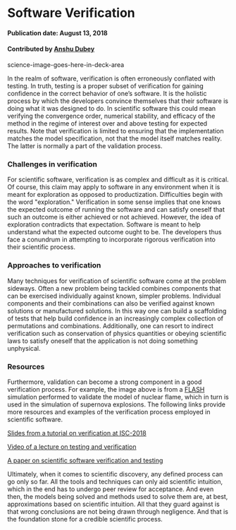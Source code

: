 # Software Verification

#### Publication date: August 13, 2018

#### Contributed by [Anshu Dubey](https://github.com/adubey64)

science-image-goes-here-in-deck-area

In the realm of software, verification is often erroneously conflated with testing. In truth, testing is a proper subset of verification for gaining confidence in the correct behavior of one’s software. It is the holistic process by which the developers convince themselves that their software is doing what it was designed to do. In scientific software this could mean verifying the convergence order, numerical stability, and efficacy of the method in the regime of interest over and above testing for expected results.  Note that verification is limited to ensuring that the implementation matches the model specification, not that the model itself matches reality. The latter is normally a part of the validation process.

### Challenges in verification  
For scientific software, verification is as complex and difficult as it is critical. Of course, this claim may apply to software in any environment when it is meant for exploration as opposed to productization. Difficulties begin with the word "exploration." Verification in some sense implies that one knows the expected outcome of running the software and can satisfy oneself that such an outcome is either achieved or not achieved. However, the idea of exploration contradicts that expectation. Software is meant to help understand what the expected outcome ought to be. The developers thus face a conundrum in attempting to incorporate rigorous verification into their scientific process.
 
### Approaches to verification
Many techniques for verification of scientific software come at the problem sideways. Often a new problem being tackled combines components that can be exercised individually against known, simpler problems. Individual components and their combinations can also be verified against known solutions or manufactured solutions. In this way one can build a scaffolding of tests that help build confidence in an increasingly complex collection of permutations and combinations. Additionally, one can resort to indirect verification such as conservation of physics quantities or obeying scientific laws to satisfy oneself that the application is not doing something unphysical. 

### Resources
Furthermore, validation can become a strong component in a good verification process. For example, the image above is from a [FLASH](http://flash.uchicago.edu/site/gallery/stills/NuclearBurning/ASCFlashCenter_RTFLAME_256_s6_ALL.jpg) simulation performed to validate the model of nuclear flame, which in turn is used in the simulation of supernova explosions.  The following links provide more resources and examples of the verification process employed in scientific software.

[Slides from a tutorial on verification at ISC-2018](https://figshare.com/articles/Testing_of_HPC_Scientific_Software-_Part_1/6453017)

[Video of a lecture on testing and verification](https://www.youtube.com/watch?v=c3bXqkBgxuI&index=6&list=PLGj2a3KTwhRaRHLBOsXfw_SegaYiDlgiw)

[A paper on scientific software verification and testing](https://onlinelibrary.wiley.com/doi/abs/10.1002/spe.2220)


Ultimately, when it comes to scientific discovery, any defined process can go only so far. All the tools and techniques can only aid scientific intuition, which in the end has to undergo peer review for acceptance. And even then, the models being solved and methods used to solve them are, at best, approximations based on scientific intuition. All that they guard against is that wrong conclusions are not being drawn through negligence. And that is the foundation stone for a credible scientific process. 

<!---
Publish: Preview
RSS update: 2018-08-13
Categories: Reliability
Topics: testing
Tags: bssw-blog-article
Level: 2
Prerequisites: default
Aggregate: none
--->

